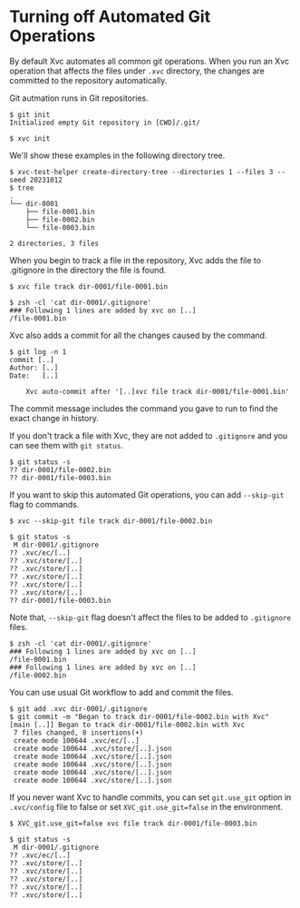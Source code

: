 # Turning off Automated Git Operations

By default Xvc automates all common git operations. When you run an Xvc operation that affects the files under `.xvc` directory, the changes are committed to the repository automatically. 

Git autmation runs in Git repositories. 

```console
$ git init
Initialized empty Git repository in [CWD]/.git/

$ xvc init
```

We'll show these examples in the following directory tree. 

```console
$ xvc-test-helper create-directory-tree --directories 1 --files 3 --seed 20231012
$ tree
.
└── dir-0001
    ├── file-0001.bin
    ├── file-0002.bin
    └── file-0003.bin

2 directories, 3 files

```

When you begin to track a file in the repository, Xvc adds the file to .gitignore in the directory the file is found. 

```console
$ xvc file track dir-0001/file-0001.bin

$ zsh -cl 'cat dir-0001/.gitignore'
### Following 1 lines are added by xvc on [..]
/file-0001.bin

```

Xvc also adds a commit for all the changes caused by the command. 

```console
$ git log -n 1
commit [..]
Author: [..]
Date:   [..]

    Xvc auto-commit after '[..]xvc file track dir-0001/file-0001.bin'

```

The commit message includes the command you gave to run to find the exact change in history. 

If you don't track a file with Xvc, they are not added to `.gitignore` and you can see them with `git status`. 

```console
$ git status -s
?? dir-0001/file-0002.bin
?? dir-0001/file-0003.bin

```
If you want to skip this automated Git operations, you can add `--skip-git` flag to commands. 

```console
$ xvc --skip-git file track dir-0001/file-0002.bin

$ git status -s
 M dir-0001/.gitignore
?? .xvc/ec/[..]
?? .xvc/store/[..]
?? .xvc/store/[..]
?? .xvc/store/[..]
?? .xvc/store/[..]
?? .xvc/store/[..]
?? dir-0001/file-0003.bin

```

Note that, `--skip-git` flag doesn't affect the files to be added to `.gitignore` files. 

```console
$ zsh -cl 'cat dir-0001/.gitignore'
### Following 1 lines are added by xvc on [..]
/file-0001.bin
### Following 1 lines are added by xvc on [..]
/file-0002.bin

```

You can use usual Git workflow to add and commit the files.

```
$ git add .xvc dir-0001/.gitignore
$ git commit -m "Began to track dir-0001/file-0002.bin with Xvc"
[main [..]] Began to track dir-0001/file-0002.bin with Xvc
 7 files changed, 8 insertions(+)
 create mode 100644 .xvc/ec/[..]
 create mode 100644 .xvc/store/[..].json
 create mode 100644 .xvc/store/[..].json
 create mode 100644 .xvc/store/[..].json
 create mode 100644 .xvc/store/[..].json
 create mode 100644 .xvc/store/[..].json

```

If you never want Xvc to handle commits, you can set `git.use_git` option in
`.xvc/config` file to false or set `XVC_git.use_git=false` in the environment. 

```console
$ XVC_git.use_git=false xvc file track dir-0001/file-0003.bin

$ git status -s
 M dir-0001/.gitignore
?? .xvc/ec/[..]
?? .xvc/store/[..]
?? .xvc/store/[..]
?? .xvc/store/[..]
?? .xvc/store/[..]
?? .xvc/store/[..]

```
